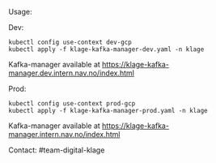 Usage:

Dev:
```
kubectl config use-context dev-gcp
kubectl apply -f klage-kafka-manager-dev.yaml -n klage
```
Kafka-manager available at https://klage-kafka-manager.dev.intern.nav.no/index.html

Prod:

```
kubectl config use-context prod-gcp
kubectl apply -f klage-kafka-manager-prod.yaml -n klage
```
Kafka-manager available at https://klage-kafka-manager.intern.nav.no/index.html


Contact: #team-digital-klage